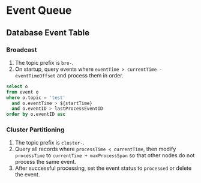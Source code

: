 # Event Queue

## Database Event Table

### Broadcast

1. The topic prefix is `bro-`.
2. On startup, query events where `eventTime > currentTime - eventTimeOffset` and process them in order.

```sql
select o
from event o
where o.topic = 'test'
  and o.eventTime > ${startTime}
  and o.eventID > lastProcessEventID
order by o.eventID asc
```

### Cluster Partitioning

1. The topic prefix is `cluster-`.
2. Query all records where `processTime < currentTime`, then modify `processTime` to `currentTime + maxProcessSpan` so that other nodes do not process the same event.
3. After successful processing, set the event status to `processed` or delete the event.
